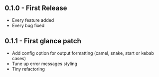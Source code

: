 ## 0.1.0 - First Release
* Every feature added
* Every bug fixed

## 0.1.1 - First glance patch
* Add config option for output formatting (camel, snake, start or kebab cases)
* Tune up error messages styling
* Tiny refactoring
